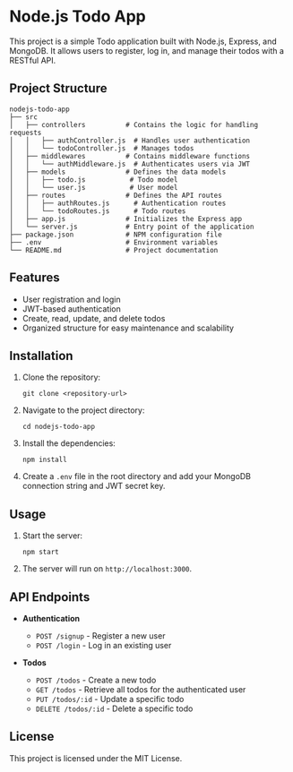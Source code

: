# Node.js Todo App

This project is a simple Todo application built with Node.js, Express, and MongoDB. It allows users to register, log in, and manage their todos with a RESTful API.

## Project Structure

```
nodejs-todo-app
├── src
│   ├── controllers          # Contains the logic for handling requests
│   │   ├── authController.js  # Handles user authentication
│   │   └── todoController.js  # Manages todos
│   ├── middlewares          # Contains middleware functions
│   │   └── authMiddleware.js  # Authenticates users via JWT
│   ├── models               # Defines the data models
│   │   ├── todo.js           # Todo model
│   │   └── user.js           # User model
│   ├── routes               # Defines the API routes
│   │   ├── authRoutes.js      # Authentication routes
│   │   └── todoRoutes.js      # Todo routes
│   ├── app.js               # Initializes the Express app
│   └── server.js            # Entry point of the application
├── package.json             # NPM configuration file
├── .env                     # Environment variables
└── README.md                # Project documentation
```

## Features

- User registration and login
- JWT-based authentication
- Create, read, update, and delete todos
- Organized structure for easy maintenance and scalability

## Installation

1. Clone the repository:
   ```
   git clone <repository-url>
   ```
2. Navigate to the project directory:
   ```
   cd nodejs-todo-app
   ```
3. Install the dependencies:
   ```
   npm install
   ```
4. Create a `.env` file in the root directory and add your MongoDB connection string and JWT secret key.

## Usage

1. Start the server:
   ```
   npm start
   ```
2. The server will run on `http://localhost:3000`.

## API Endpoints

- **Authentication**
  - `POST /signup` - Register a new user
  - `POST /login` - Log in an existing user

- **Todos**
  - `POST /todos` - Create a new todo
  - `GET /todos` - Retrieve all todos for the authenticated user
  - `PUT /todos/:id` - Update a specific todo
  - `DELETE /todos/:id` - Delete a specific todo

## License

This project is licensed under the MIT License.